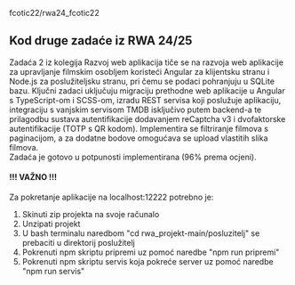 fcotic22/rwa24_fcotic22

## Kod druge zadaće iz RWA 24/25

Zadaća 2 iz kolegija Razvoj web aplikacija tiče se na razvoja web aplikacije za upravljanje filmskim osobljem 
koristeći Angular za klijentsku stranu i Node.js za poslužiteljsku stranu, pri čemu se podaci pohranjuju u SQLite bazu. 
Ključni zadaci uključuju migraciju prethodne web aplikacije u Angular s TypeScript-om i SCSS-om, izradu REST servisa koji poslužuje aplikaciju, integraciju s vanjskim servisom TMDB isključivo putem backend-a te prilagodbu sustava autentifikacije dodavanjem reCaptcha v3 i dvofaktorske autentifikacije (TOTP s QR kodom). Implementira se filtriranje filmova s paginacijom, a za dodatne bodove omogućava se upload vlastitih slika filmova. <br>
Zadaća je gotovo u potpunosti implementirana (96% prema ocjeni).

#### !!! VAŽNO !!! <br>
Za pokretanje aplikacije na localhost:12222 potrebno je: <br>

1. Skinuti zip projekta na svoje računalo
2. Unzipati projekt
3. U bash terminalu naredbom "cd rwa_projekt-main/posluzitelj" se prebaciti u direktorij poslužitelj
4. Pokrenuti npm skriptu pripremi uz pomoć naredbe "npm run pripremi"
5. Pokrenuti npm skriptu servis koja pokreće server uz pomoć naredbe "npm run servis"
